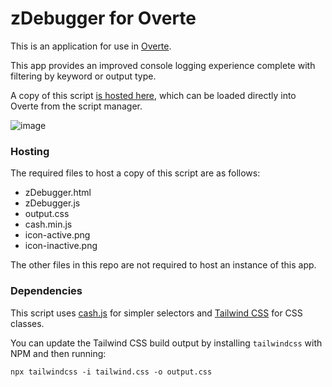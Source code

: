 # zDebugger for Overte

This is an application for use in [Overte](https://overte.org/).

This app provides an improved console logging experience complete with filtering by keyword or output type.

A copy of this script [is hosted here](https://overte.zetaphor.com/scripts/zDebugger/zDebugger.js), which can be loaded directly into Overte from the script manager.

![image](https://github.com/Zetaphor/overte-zDebugger/assets/3112763/59ebf644-87eb-4770-ac50-a775cdc1a1ba)

### Hosting

The required files to host a copy of this script are as follows:

* zDebugger.html
* zDebugger.js
* output.css
* cash.min.js
* icon-active.png
* icon-inactive.png

The other files in this repo are not required to host an instance of this app.


### Dependencies

This script uses [cash.js](https://github.com/fabiospampinato/cash) for simpler selectors and [Tailwind CSS](https://github.com/tailwindlabs/tailwindcss) for CSS classes.

You can update the Tailwind CSS build output by installing `tailwindcss` with NPM and then running:

`npx tailwindcss -i tailwind.css -o output.css`
